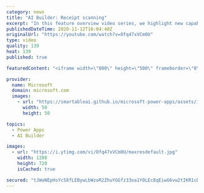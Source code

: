 ```yaml
---
category: news
title: "AI Builder: Receipt scanning"
excerpt: "In this feature overview video series, we highlight new capabilities included in the latest update to AI Builder.  Receipt scanning is a new AI Builder feature that processes receipts to identify and extract information. The AI model identifies receipt data, merchant information, total price, and taxes"
publishedDateTime: 2020-11-12T16:04:40Z
originalUrl: "https://youtube.com/watch?v=Ofq47xVCm0U"
type: video
quality: 139
heat: 139
published: true

featuredContent: "<iframe width=\"800\" height=\"500\" frameborder=\"0\" src=\"https://www.youtube.com/embed/Ofq47xVCm0U\" allow=\"accelerometer; autoplay; encrypted-media; gyroscope; picture-in-picture\" allowfullscreen></iframe>"

provider:
  name: Microsoft
  domain: microsoft.com
  images:
    - url: "https://smartableai.github.io/microsoft-power-apps/assets/images/organizations/microsoft.com-50x50.jpg"
      width: 50
      height: 50

topics:
  - Power Apps
  - AI Builder

images:
  - url: "https://i.ytimg.com/vi/Ofq47xVCm0U/maxresdefault.jpg"
    width: 1280
    height: 720
    isCached: true

secured: "tJWaNEpHsYc58fLEBywLbWzoR2ZhuYGGfz33oa1YOLEc8qEiwG6vw2tIKR1cDbyL+8HeW5hnCJNhZf9Y6oNNwCWRtqn3nkrcyF95fJGf4DT8uN2C/xnoFScINV5W2/TdReXoCHqVLHqz97w6L1N3j7fSoaNniZQpREStvTBxK4GQCzM4fpSL/FGEcAz7f7DQ1ABlW3n6dFlJhbDzqswqBJsIf4CtdmE8yH4zXgytocv8wCO25aN6tEaJFOccwzlJ7FzAGuSnkh4mwJAl+aHvpoo6HK8Xm3owblCRl0voayP10rG+yoJlKX6aymjvWrJOuiX5Cyndn7ovQEPX1IfEYJ2rLe9w+oSWS3bMsoqKVnM/PObnNQptPQ/kO1/6/Opsp7eckrWrzgCHeVzps2zHcclr24qN65duHYTH24JMVPnDWIHhqQwd5wKd17RQtLPs;QbXEnyT/59g+fJlraVtrEw=="
---
```


